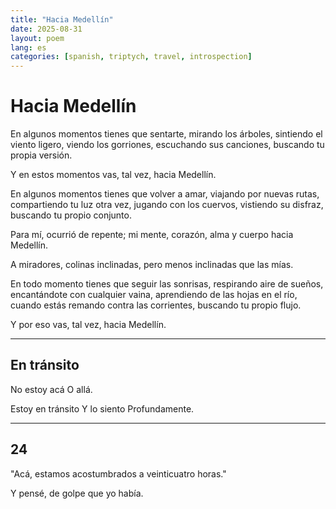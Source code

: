 ```yaml
---
title: "Hacia Medellín"
date: 2025-08-31
layout: poem
lang: es
categories: [spanish, triptych, travel, introspection]
---
```


# Hacia Medellín

En algunos momentos tienes que sentarte,
mirando los árboles,
sintiendo el viento ligero,
viendo los gorriones,
escuchando sus canciones,
buscando tu propia versión.

Y en estos momentos vas, tal vez,
hacia Medellín.

En algunos momentos tienes que volver a amar,
viajando por nuevas rutas,
compartiendo tu luz otra vez,
jugando con los cuervos,
vistiendo su disfraz,
buscando tu propio conjunto.

Para mí, ocurrió de repente;
mi mente, corazón, alma y cuerpo
hacia Medellín.

A miradores, colinas inclinadas,
pero menos inclinadas que las mías.

En todo momento tienes que seguir las sonrisas,
respirando aire de sueños,
encantándote con cualquier vaina,
aprendiendo de las hojas en el río,
cuando estás remando contra las corrientes,
buscando tu propio flujo.

Y por eso vas, tal vez,
hacia Medellín.

---

## En tránsito

No estoy acá
O allá.

Estoy en tránsito
Y lo siento
Profundamente.

---

## 24

"Acá, estamos acostumbrados
a veinticuatro horas."

Y pensé, de golpe
que yo había.